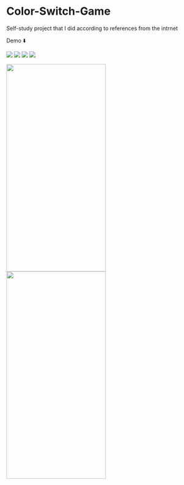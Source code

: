 # Color-Switch-Game
Self-study project that I did according to references from the intrnet

Demo ⬇️


<img src="https://github.com/Nephilim433/Color-Switch-Game/blob/master/demo/1.gif"/>

<img src="https://github.com/Nephilim433/Color-Switch-Game/blob/master/demo/2.gif"/>

<img src="https://github.com/Nephilim433/Color-Switch-Game/blob/master/demo/3.gif"/>

<img src="https://github.com/Nephilim433/Color-Switch-Game/blob/master/demo/4.gif"/>


<img src="https://github.com/Nephilim433/Color-Switch-Game/blob/master/demo/1.gif" width="260" height="541" /> <img src="https://github.com/Nephilim433/Color-Switch-Game/blob/master/demo/demo2.gif" width="260" height="541" />
